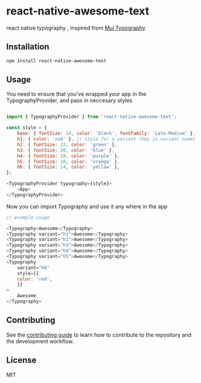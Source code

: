 # react-native-awesome-text

react native typography , inspired from [Mui Typography](https://mui.com/components/typography/)

## Installation

```sh
npm install react-native-awesome-text
```

## Usage

You need to ensure that you've wrapped your app in the TypographyProvider, and pass in neccesary styles

```js

import { TypographyProvider } from 'react-native-awesome-text';

const style = {
    base: { fontSize: 14, color: 'black', fontFamily: 'Lato-Medium' }, // base style (common style that extends the variant style)
    h1: { color: 'red' }, // style for a variant (key is variant name)
    h2: { fontSize: 22, color: 'green' },
    h3: { fontSize: 20, color: 'blue' },
    h4: { fontSize: 18, color: 'purple' },
    h5: { fontSize: 16, color: 'orange' },
    h6: { fontSize: 14, color: 'yellow' },
};

<TypographyProvider typography={style}>
    <App>
</TypographyProvider>

```

Now you can import Typography and use it any where in the app

```js
// example usage

<Typography>Awesome</Typography>
<Typography variant="h1">Awesome</Typography>
<Typography variant="h2">Awesome</Typography>
<Typography variant="h3">Awesome</Typography>
<Typography variant="h4">Awesome</Typography>
<Typography variant="h5">Awesome</Typography>
<Typography
    variant="h6"
    style={{
    color: 'red',
    }}
>
    Awesome
</Typography>

```

## Contributing

See the [contributing guide](CONTRIBUTING.md) to learn how to contribute to the repository and the development workflow.

## License

MIT
